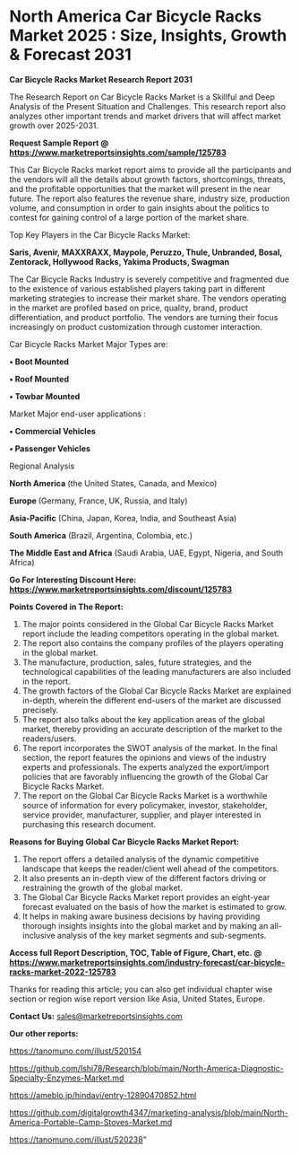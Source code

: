 # North America Car Bicycle Racks Market 2025 : Size, Insights, Growth & Forecast 2031

<strong>Car Bicycle Racks Market Research Report 2031</strong>

The Research Report on Car Bicycle Racks Market is a Skillful and Deep Analysis of the Present Situation and Challenges. This research report also analyzes other important trends and market drivers that will affect market growth over 2025-2031.

<strong>Request Sample Report @ <a href=https://www.marketreportsinsights.com/sample/125783>https://www.marketreportsinsights.com/sample/125783</a></strong>

This Car Bicycle Racks market report aims to provide all the participants and the vendors will all the details about growth factors, shortcomings, threats, and the profitable opportunities that the market will present in the near future. The report also features the revenue share, industry size, production volume, and consumption in order to gain insights about the politics to contest for gaining control of a large portion of the market share.

Top Key Players in the Car Bicycle Racks Market:

<strong>Saris, Avenir, MAXXRAXX, Maypole, Peruzzo, Thule, Unbranded, Bosal, Zentorack, Hollywood Racks, Yakima Products, Swagman</strong>

The Car Bicycle Racks Industry is severely competitive and fragmented due to the existence of various established players taking part in different marketing strategies to increase their market share. The vendors operating in the market are profiled based on price, quality, brand, product differentiation, and product portfolio. The vendors are turning their focus increasingly on product customization through customer interaction.

Car Bicycle Racks Market Major Types are:

<strong>• Boot Mounted

• Roof Mounted

• Towbar Mounted</strong>

Market Major end-user applications :

<strong>• Commercial Vehicles

• Passenger Vehicles</strong>

Regional Analysis

</u><strong><b>North America</b></strong> (the United States, Canada, and Mexico)

<strong><b>Europe </b></strong>(Germany, France, UK, Russia, and Italy)

<strong><b>Asia-Pacific</b></strong> (China, Japan, Korea, India, and Southeast Asia)

<strong><b>South America</b></strong> (Brazil, Argentina, Colombia, etc.)

<strong><b>The Middle East and Africa</b></strong> (Saudi Arabia, UAE, Egypt, Nigeria, and South Africa)

<strong>Go For Interesting Discount Here: <a href=https://www.marketreportsinsights.com/discount/125783>https://www.marketreportsinsights.com/discount/125783</a></strong>

<strong>Points Covered in The Report:</strong>
<ol>
  <li>The major points considered in the Global Car Bicycle Racks Market report include the leading competitors operating in the global market.</li>
  <li>The report also contains the company profiles of the players operating in the global market.</li>
  <li>The manufacture, production, sales, future strategies, and the technological capabilities of the leading manufacturers are also included in the report.</li>
  <li>The growth factors of the Global Car Bicycle Racks Market are explained in-depth, wherein the different end-users of the market are discussed precisely.</li>
  <li>The report also talks about the key application areas of the global market, thereby providing an accurate description of the market to the readers/users.</li>
  <li>The report incorporates the SWOT analysis of the market. In the final section, the report features the opinions and views of the industry experts and professionals. The experts analyzed the export/import policies that are favorably influencing the growth of the Global Car Bicycle Racks Market.</li>
  <li>The report on the Global Car Bicycle Racks Market is a worthwhile source of information for every policymaker, investor, stakeholder, service provider, manufacturer, supplier, and player interested in purchasing this research document.</li>
</ol>
<strong>Reasons for Buying Global Car Bicycle Racks Market Report:</strong>

<ol>
  <li>The report offers a detailed analysis of the dynamic competitive landscape that keeps the reader/client well ahead of the competitors.</li>
  <li>It also presents an in-depth view of the different factors driving or restraining the growth of the global market.</li>
  <li>The Global Car Bicycle Racks Market report provides an eight-year forecast evaluated on the basis of how the market is estimated to grow.</li>
  <li>It helps in making aware business decisions by having providing thorough insights insights into the global market and by making an all-inclusive analysis of the key market segments and sub-segments.</li>
</ol>
<strong>Access full Report Description, TOC, Table of Figure, Chart, etc. @ <a href=https://www.marketreportsinsights.com/industry-forecast/car-bicycle-racks-market-2022-125783>https://www.marketreportsinsights.com/industry-forecast/car-bicycle-racks-market-2022-125783</a></strong>


Thanks for reading this article; you can also get individual chapter wise section or region wise report version like Asia, United States, Europe.

<strong>Contact Us:</strong>
sales@marketreportsinsights.com

<strong>Our other reports:</strong>

<a href=https://tanomuno.com/illust/520154>https://tanomuno.com/illust/520154</a>

<a href=https://github.com/Ishi78/Research/blob/main/North-America-Diagnostic-Specialty-Enzymes-Market.md>https://github.com/Ishi78/Research/blob/main/North-America-Diagnostic-Specialty-Enzymes-Market.md</a>

<a href=https://ameblo.jp/hindavi/entry-12890470852.html>https://ameblo.jp/hindavi/entry-12890470852.html</a>

<a href=https://github.com/digitalgrowth4347/marketing-analysis/blob/main/North-America-Portable-Camp-Stoves-Market.md>https://github.com/digitalgrowth4347/marketing-analysis/blob/main/North-America-Portable-Camp-Stoves-Market.md</a>

<a href=https://tanomuno.com/illust/520238>https://tanomuno.com/illust/520238</a>"
